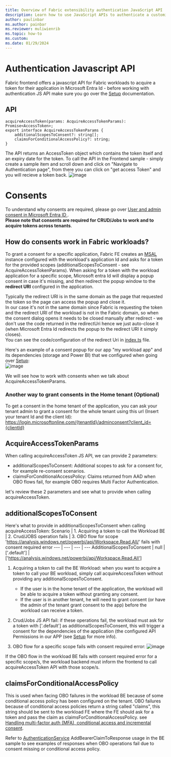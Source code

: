```yaml
---
title: Overview of Fabric extensibility authentication JavaScript API
description: Learn how to use JavaScript APIs to authenticate a customized Fabric workload.
author: paulinbar
ms.author: painbar
ms.reviewer: muliwienrib
ms.topic: how-to
ms.custom:
ms.date: 01/29/2024
---
```


# Authentication Javascript API

Fabric frontend offers a javascript API for Fabric workloads to acquire a token for their application in Microsoft Entra Id - before working with authentication JS API make sure you go over the [Setup](./Setup.md) documentation.

## API

`acquireAccessToken(params: AcquireAccessTokenParams): Promise<AccessToken>;`  
`export interface AcquireAccessTokenParams {`  
`    additionalScopesToConsent?: string[];`  
`    claimsForConditionalAccessPolicy?: string;`  
`}`

The API returns an AccessToken object which contains the token itself and an expiry date for the token.
To call the API in the Frontend sample - simply create a sample item and scroll down and click on "Navigate to Authentication page", from there you can click on "get access Token" and you will recieve a token back.
![image](https://github.com/microsoft/Microsoft-Fabric-developer-sample/assets/97835845/219cf870-56cd-4f94-bc8a-60961bd2df7b)

# Consents  

To understand why consents are required, please go over [User and admin consent in Microsoft Entra ID
](https://learn.microsoft.com/en-us/entra/identity/enterprise-apps/user-admin-consent-overview).  
**Please note that consents are required for CRUD/Jobs to work and to acquire tokens across tenants**.

## How do consents work in Fabric workloads?

To grant a consent for a specific application, Fabric FE creates an [MSAL](https://www.npmjs.com/package/@azure/msal-browser) instance configured with the workload's application Id and asks for a token for the provided scopes (additionalScopesToConsent - see AcquireAccessTokenParams).
When asking for a token with the workload application for a specific scope, Microsoft entra Id will display a popup consent in case it's missing, and then redirect the popup window to the **redirect URI** configured in the application.

 Typically the redirect URI is in the same domain as the page that requested the token so the page can access the popup and close it.  
In our case it's not in the same domain since Fabric is requesting the token and the redirect URI of the workload is not in the Fabric domain, so when the consent dialog opens it needs to be closed manually after redirect - we don't use the code returned in the redirectUri hence we just auto-close it (when Microsoft Entra Id redirects the popup to the redirect URI it simply closes).  
You can see the code/configuration of the redirect Uri in [index.ts](../Frontend//src//index.ts) file.

Here's an example of a consent popup for our app "my workload app" and its dependencies (storage and Power BI) that we configured when going over [Setup](./Setup.md):  
![image](https://github.com/microsoft/Microsoft-Fabric-developer-sample/assets/97835845/bbed9d85-fb26-4db0-8997-6ba7263aa7a8)

We will see how to work with consents when we talk about AcquireAccessTokenParams.

### Another way to grant consents in the Home tenant (Optional)

To get a consent in the home tenant of the application, you can ask your tenant admin to grant a consent for the whole tenant using this url (Insert your tenant Id and the client Id):  
https://login.microsoftonline.com/{tenantId}/adminconsent?client_id={clientId}


## AcquireAccessTokenParams

When calling acquireAccessToken JS API, we can provide 2 parameters:  

* additionalScopesToConsent: Additional scopes to ask for a consent for, for example re-consent scenarios.
* claimsForConditionalAccessPolicy: Claims returned from AAD when OBO flows fail, for example OBO requires Multi Factor Authentication.

let's review these 2 parameters and see what to provide when calling acquireAccessToken.

## additionalScopesToConsent

Here's what to provide in additionalScopesToConsent when calling acquireAccessToken:
Scenario | 1. Acquiring a token to call the Workload BE | 2. Crud/JOBS operation fails | 3. OBO flow for scope 'https://analysis.windows.net/powerbi/api/Workspace.Read.All/' fails with consent required error 
--- | --- | --- | --- 
AdditionalScopesToConsent | null | ['.default'] | ['https://analysis.windows.net/powerbi/api/Workspace.Read.All'] 

1. Acquiring a token to call the BE Workload: when you want to acquire a token to call your BE workload, simply call acquireAccessToken without providing any additionalScopesToConsent.
    * If the user is in the home tenant of the application, the workload will be able to acquire a token without granting any consent.
    * If the user is in another tenant, he will need to grant consent (or have the admin of the tenant grant consent to the app) before the workload can receive a token.

2. Crud/Jobs JS API fail: if these operations fail, the workload must ask for a token with ['.default'] as additionalScopesToConsent, this will trigger a consent for the dependencies of the application (the configured API Permissions in our APP (see [Setup](./Setup.md) for more info).

3. OBO flow for a specific scope fails with consent required error:
   ![image](https://github.com/microsoft/Microsoft-Fabric-developer-sample/assets/97835845/b96ebb8c-0457-456d-9d07-b7a69dd56673)

If the OBO flow in the workload BE fails with consent required error for a specific scope/s, the workload backend must inform the frontend to call acquireAccessToken API with those scope/s.  

## claimsForConditionalAccessPolicy

This is used when facing OBO failures in the workload BE because of some conditional access policy has been configured on the tenant.
OBO failures because of conditional access policies return a string called "claims", this string should be sent to the workload FE where the FE should ask for a token and pass the claim as claimsForConditionalAccessPolicy.
see [Handling multi-factor auth (MFA), conditional access and incremental consent](https://learn.microsoft.com/en-us/entra/msal/dotnet/acquiring-tokens/web-apps-apis/on-behalf-of-flow#handling-multi-factor-auth-mfa-c).

Refer to [AuthenticationService](../Backend/src/Services/AuthenticationService.cs) AddBearerClaimToResponse usage in the BE sample to see examples of responses when OBO operations fail due to consent missing or conditional access policy.